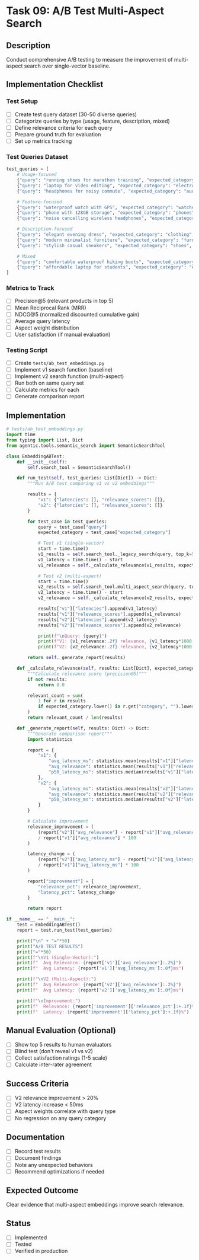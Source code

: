 # Task 09: A/B Test Multi-Aspect Search

## Description
Conduct comprehensive A/B testing to measure the improvement of multi-aspect search over single-vector baseline.

## Implementation Checklist

### Test Setup
- [ ] Create test query dataset (30-50 diverse queries)
- [ ] Categorize queries by type (usage, feature, description, mixed)
- [ ] Define relevance criteria for each query
- [ ] Prepare ground truth for evaluation
- [ ] Set up metrics tracking

### Test Queries Dataset
```python
test_queries = [
    # Usage-focused
    {"query": "running shoes for marathon training", "expected_category": "shoes", "focus": "usage"},
    {"query": "laptop for video editing", "expected_category": "electronics", "focus": "usage"},
    {"query": "headphones for noisy commute", "expected_category": "audio", "focus": "usage"},

    # Feature-focused
    {"query": "waterproof watch with GPS", "expected_category": "watches", "focus": "feature"},
    {"query": "phone with 128GB storage", "expected_category": "phones", "focus": "feature"},
    {"query": "noise cancelling wireless headphones", "expected_category": "audio", "focus": "feature"},

    # Description-focused
    {"query": "elegant evening dress", "expected_category": "clothing", "focus": "description"},
    {"query": "modern minimalist furniture", "expected_category": "furniture", "focus": "description"},
    {"query": "stylish casual sneakers", "expected_category": "shoes", "focus": "description"},

    # Mixed
    {"query": "comfortable waterproof hiking boots", "expected_category": "shoes", "focus": "mixed"},
    {"query": "affordable laptop for students", "expected_category": "electronics", "focus": "mixed"},
]
```

### Metrics to Track
- [ ] Precision@5 (relevant products in top 5)
- [ ] Mean Reciprocal Rank (MRR)
- [ ] NDCG@5 (normalized discounted cumulative gain)
- [ ] Average query latency
- [ ] Aspect weight distribution
- [ ] User satisfaction (if manual evaluation)

### Testing Script
- [ ] Create `tests/ab_test_embeddings.py`
- [ ] Implement v1 search function (baseline)
- [ ] Implement v2 search function (multi-aspect)
- [ ] Run both on same query set
- [ ] Calculate metrics for each
- [ ] Generate comparison report

## Implementation
```python
# tests/ab_test_embeddings.py
import time
from typing import List, Dict
from agentic.tools.semantic_search import SemanticSearchTool

class EmbeddingABTest:
    def __init__(self):
        self.search_tool = SemanticSearchTool()

    def run_test(self, test_queries: List[Dict]) -> Dict:
        """Run A/B test comparing v1 vs v2 embeddings"""

        results = {
            "v1": {"latencies": [], "relevance_scores": []},
            "v2": {"latencies": [], "relevance_scores": []}
        }

        for test_case in test_queries:
            query = test_case["query"]
            expected_category = test_case["expected_category"]

            # Test v1 (single-vector)
            start = time.time()
            v1_results = self.search_tool._legacy_search(query, top_k=5)
            v1_latency = time.time() - start
            v1_relevance = self._calculate_relevance(v1_results, expected_category)

            # Test v2 (multi-aspect)
            start = time.time()
            v2_results = self.search_tool.multi_aspect_search(query, top_k=5)
            v2_latency = time.time() - start
            v2_relevance = self._calculate_relevance(v2_results, expected_category)

            results["v1"]["latencies"].append(v1_latency)
            results["v1"]["relevance_scores"].append(v1_relevance)
            results["v2"]["latencies"].append(v2_latency)
            results["v2"]["relevance_scores"].append(v2_relevance)

            print(f"\nQuery: {query}")
            print(f"V1: {v1_relevance:.2f} relevance, {v1_latency*1000:.0f}ms")
            print(f"V2: {v2_relevance:.2f} relevance, {v2_latency*1000:.0f}ms")

        return self._generate_report(results)

    def _calculate_relevance(self, results: List[Dict], expected_category: str) -> float:
        """Calculate relevance score (precision@5)"""
        if not results:
            return 0.0

        relevant_count = sum(
            1 for r in results
            if expected_category.lower() in r.get("category", "").lower()
        )
        return relevant_count / len(results)

    def _generate_report(self, results: Dict) -> Dict:
        """Generate comparison report"""
        import statistics

        report = {
            "v1": {
                "avg_latency_ms": statistics.mean(results["v1"]["latencies"]) * 1000,
                "avg_relevance": statistics.mean(results["v1"]["relevance_scores"]),
                "p50_latency_ms": statistics.median(results["v1"]["latencies"]) * 1000,
            },
            "v2": {
                "avg_latency_ms": statistics.mean(results["v2"]["latencies"]) * 1000,
                "avg_relevance": statistics.mean(results["v2"]["relevance_scores"]),
                "p50_latency_ms": statistics.median(results["v2"]["latencies"]) * 1000,
            }
        }

        # Calculate improvement
        relevance_improvement = (
            (report["v2"]["avg_relevance"] - report["v1"]["avg_relevance"])
            / report["v1"]["avg_relevance"] * 100
        )

        latency_change = (
            (report["v2"]["avg_latency_ms"] - report["v1"]["avg_latency_ms"])
            / report["v1"]["avg_latency_ms"] * 100
        )

        report["improvement"] = {
            "relevance_pct": relevance_improvement,
            "latency_pct": latency_change
        }

        return report

if __name__ == "__main__":
    test = EmbeddingABTest()
    report = test.run_test(test_queries)

    print("\n" + "="*50)
    print("A/B TEST RESULTS")
    print("="*50)
    print(f"\nV1 (Single-Vector):")
    print(f"  Avg Relevance: {report['v1']['avg_relevance']:.2%}")
    print(f"  Avg Latency: {report['v1']['avg_latency_ms']:.0f}ms")

    print(f"\nV2 (Multi-Aspect):")
    print(f"  Avg Relevance: {report['v2']['avg_relevance']:.2%}")
    print(f"  Avg Latency: {report['v2']['avg_latency_ms']:.0f}ms")

    print(f"\nImprovement:")
    print(f"  Relevance: {report['improvement']['relevance_pct']:+.1f}%")
    print(f"  Latency: {report['improvement']['latency_pct']:+.1f}%")
```

## Manual Evaluation (Optional)
- [ ] Show top 5 results to human evaluators
- [ ] Blind test (don't reveal v1 vs v2)
- [ ] Collect satisfaction ratings (1-5 scale)
- [ ] Calculate inter-rater agreement

## Success Criteria
- [ ] V2 relevance improvement > 20%
- [ ] V2 latency increase < 50ms
- [ ] Aspect weights correlate with query type
- [ ] No regression on any query category

## Documentation
- [ ] Record test results
- [ ] Document findings
- [ ] Note any unexpected behaviors
- [ ] Recommend optimizations if needed

## Expected Outcome
Clear evidence that multi-aspect embeddings improve search relevance.

## Status
- [ ] Implemented
- [ ] Tested
- [ ] Verified in production
